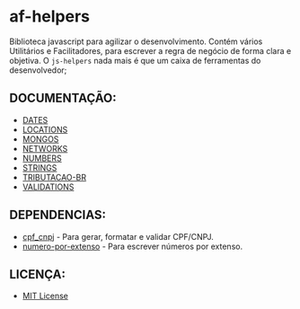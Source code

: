 # af-helpers

Biblioteca javascript para agilizar o desenvolvimento. Contém vários Utilitários e Facilitadores, para escrever a regra de negócio de forma clara e objetiva. O `js-helpers` nada mais é que um caixa de ferramentas do desenvolvedor;

## DOCUMENTAÇÃO:

-   [DATES](https://github.com/maviniciuus/js-helpers/blob/master/doc/DATES.md)
-   [LOCATIONS](https://github.com/maviniciuus/js-helpers/blob/master/doc/LOCATIONS.md)
-   [MONGOS](https://github.com/maviniciuus/js-helpers/blob/master/doc/MONGOS.md)
-   [NETWORKS](https://github.com/maviniciuus/js-helpers/blob/master/doc/NETWORKS.md)
-   [NUMBERS](https://github.com/maviniciuus/js-helpers/blob/master/doc/NUMBERS.md)
-   [STRINGS](https://github.com/maviniciuus/js-helpers/blob/master/doc/STRINGS.md)
-   [TRIBUTACAO-BR](https://github.com/maviniciuus/js-helpers/blob/master/doc/TRIBUTACAO-BR.md)
-   [VALIDATIONS](https://github.com/maviniciuus/js-helpers/blob/master/doc/VALIDATIONS.md)

## DEPENDENCIAS:

-   [cpf_cnpj](https://github.com/fnando/cpf_cnpj) - Para gerar, formatar e validar CPF/CNPJ.
-   [numero-por-extenso](https://github.com/LenonBordini/numero-por-extenso) - Para escrever números por extenso.

## LICENÇA:

-   [MIT License](https://github.com/maviniciuus/js-helpers/blob/master/LICENSE.md)
